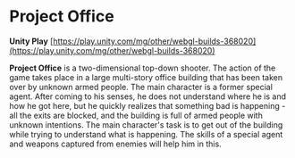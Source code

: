 # Project Office

**Unity Play** [https://play.unity.com/mg/other/webgl-builds-368020](https://play.unity.com/mg/other/webgl-builds-368020)

**Project Office** is a two-dimensional top-down shooter. The action of the game takes place in a large multi-story office building that has been taken over by unknown armed people. The main character is a former special agent. After coming to his senses, he does not understand where he is and how he got here, but he quickly realizes that something bad is happening - all the exits are blocked, and the building is full of armed people with unknown intentions. The main character's task is to get out of the building while trying to understand what is happening. The skills of a special agent and weapons captured from enemies will help him in this.
